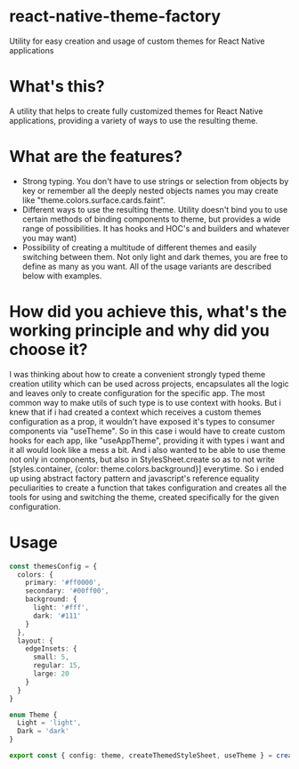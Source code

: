 # react-native-theme-factory
Utility for easy creation and usage of custom themes for React Native applications

<h1>What's this?</h1>

A utility that helps to create fully customized themes for React Native applications, providing a variety of ways to use the resulting theme.

<h1>What are the features?</h1>

- Strong typing. You don't have to use strings or selection from objects by key or remember all the deeply nested objects names you may create like "theme.colors.surface.cards.faint".
- Different ways to use the resulting theme. Utility doesn't bind you to use certain methods of binding components to theme, but provides a wide range of possibilities. It has hooks and HOC's and builders and whatever you may want)
- Possibility of creating a multitude of different themes and easily switching between them. Not only light and dark themes, you are free to define as many as you want. All of the usage variants are described below with examples.

<h1>How did you achieve this, what's the working principle and why did you choose it?</h1>

I was thinking about how to create a convenient strongly typed theme creation utility which can be used across projects, encapsulates all the logic and leaves only to create configuration for the specific app. The most common way to make utils of such type is to use context with hooks. But i knew that if i had created a context which receives a custom themes configuration as a prop, it wouldn't have exposed it's types to consumer components via "useTheme". So in this case i would have to create custom hooks for each app, like "useAppTheme", providing it with types i want and it all would look like a mess a bit. And i also wanted to be able to use theme not only in components, but also in StylesSheet.create so as to not write [styles.container, {color: theme.colors.background}] everytime. So i ended up using abstract factory pattern and javascript's reference equality peculiarities to create a function that takes configuration and creates all the tools for using and switching the theme, created specifically for the given configuration.

<h1>Usage</h1>

```ts
const themesConfig = {
  colors: {
    primary: '#ff0000',
    secondary: '#00ff00',
    background: {
      light: '#fff',
      dark: '#111'
    }
  },
  layout: {
    edgeInsets: {
      small: 5,
      regular: 15,
      large: 20
    }
  }
}

enum Theme {
  Light = 'light',
  Dark = 'dark'
}

export const { config: theme, createThemedStyleSheet, useTheme } = createThemeFactory(Theme, themesConfig)
```
